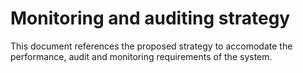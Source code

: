 # Monitoring and auditing strategy
This document references the proposed strategy to accomodate the performance, audit and monitoring requirements of the system.